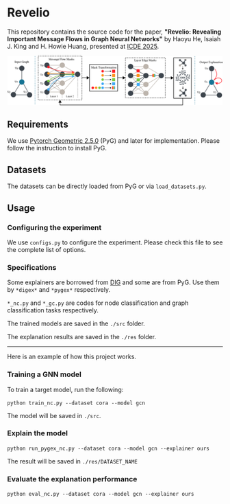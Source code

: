 # Revelio

This repository contains the source code for the paper, **"Revelio: Revealing Important Message Flows in Graph Neural Networks"** by Haoyu He, Isaiah J. King and H. Howie Huang, presented at [ICDE 2025](https://ieee-icde.org/2025/).

![framework](./framework.svg)

## Requirements

We use [Pytorch Geometric 2.5.0](https://pytorch-geometric.readthedocs.io/en/stable/) (PyG) and later for implementation. Please follow the instruction to install PyG.

## Datasets

The datasets can be directly loaded from PyG or via `load_datasets.py`.

## Usage

### Configuring the experiment

We use `configs.py` to configure the experiment. Please check this file to see the complete list of options. 

### Specifications

Some explainers are borrowed from [DIG](https://diveintographs.readthedocs.io/en/latest/) and some are from PyG.
Use them by `*digex*` and `*pygex*` respectively.

`*_nc.py` and `*_gc.py` are codes for node classification and graph classification tasks respectively.

The trained models are saved in the `./src` folder. 

The explanation results are saved in the `./res` folder.

---

Here is an example of how this project works.

### Training a GNN model

To train a target model, run the following:

```
python train_nc.py --dataset cora --model gcn
```

The model will be saved in `./src`.

### Explain the model

```
python run_pygex_nc.py --dataset cora --model gcn --explainer ours
```

The result will be saved in `./res/DATASET_NAME`

### Evaluate the explanation performance

```
python eval_nc.py --dataset cora --model gcn --explainer ours
```
